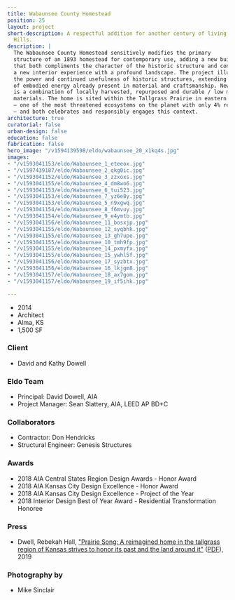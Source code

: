 ```yaml
---
title: Wabaunsee County Homestead
position: 25
layout: project
short-description: A respectful addition for another century of living in the Flint
  Hills.
description: |
  The Wabaunsee County Homestead sensitively modifies the primary
  structure of an 1893 homestead for contemporary use, adding a new building
  that both compliments the character of the historic structure and connects
  a new interior experience with a profound landscape. The project illustrates
  the power and continued usefulness of historic structures, extending the value
  of embodied energy already present in material and craftsmanship. New construction
  is a combination of locally harvested, repurposed and durable / low maintenance
  materials. The home is sited within the Tallgrass Prairie in eastern Kansas
  — one of the most threatened ecosystems on the planet with only 4% remaining
  — and both celebrates and responsibly engages this context.
architecture: true
curatorial: false
urban-design: false
education: false
fabrication: false
hero_image: "/v1594139598/eldo/wabaunsee_20_x1kq4s.jpg"
images:
- "/v1593041153/eldo/Wabaunsee_1_eteeox.jpg"
- "/v1597439187/eldo/Wabaunsee_2_qkg0ic.jpg"
- "/v1593041152/eldo/Wabaunsee_3_zzxoxs.jpg"
- "/v1593041155/eldo/Wabaunsee_4_dm8wo6.jpg"
- "/v1593041153/eldo/Wabaunsee_6_tui523.jpg"
- "/v1593041153/eldo/Wabaunsee_7_yz6e8y.jpg"
- "/v1593041153/eldo/Wabaunsee_5_n9xgwq.jpg"
- "/v1593041154/eldo/Wabaunsee_8_f6mvuy.jpg"
- "/v1593041154/eldo/Wabaunsee_9_e4ymtb.jpg"
- "/v1593041156/eldo/Wabaunsee_11_bosxjp.jpg"
- "/v1593041155/eldo/Wabaunsee_12_syqbhk.jpg"
- "/v1593041155/eldo/Wabaunsee_13_gh7upe.jpg"
- "/v1593041155/eldo/Wabaunsee_10_tmh9fp.jpg"
- "/v1593041155/eldo/Wabaunsee_14_pxmyfx.jpg"
- "/v1593041155/eldo/Wabaunsee_15_ywhl5f.jpg"
- "/v1593041156/eldo/Wabaunsee_17_syzbtx.jpg"
- "/v1593041156/eldo/Wabaunsee_16_lkjgm8.jpg"
- "/v1593041157/eldo/Wabaunsee_18_ax7gom.jpg"
- "/v1593041157/eldo/Wabaunsee_19_if5ihk.jpg"

---
```

- 2014
- Architect
- Alma, KS
- 1,500 SF

### Client
- David and Kathy Dowell

### Eldo Team
- Principal: David Dowell, AIA
- Project Manager: Sean Slattery, AIA, LEED AP BD+C

### Collaborators
- Contractor: Don Hendricks
- Structural Engineer: Genesis Structures

### Awards
- 2018 AIA Central States Region Design Awards - Honor Award
- 2018 AIA Kansas City Design Excellence - Honor Award
- 2018 AIA Kansas City Design Excellence - Project of the Year
- 2018 Interior Design Best of Year Award - Residential Transformation Honoree

### Press
- Dwell, Rebekah Hall, ["Prairie Song: A reimagined home in the tallgrass region of Kansas strives to honor its past and the land around it"](https://www.scribd.com/article/401756914/Prairie-Song "Prairie Song: A reimagined home in the tallgrass region of Kansas strives to honor its past and the land around it") ([PDF](//assets.ctfassets.net/7ceafwpo4r5g/yc3YjkNLeAJSXJGVI9X9K/cd2af3c6be32367fa3330a9ccc1838ee/DWELL_-_PDF_Copy.pdf "Download PDF: Prairie Song: A reimagined home in the tallgrass region of Kansas strives to honor its past and the land around it")), 2019

### Photography by
- Mike Sinclair